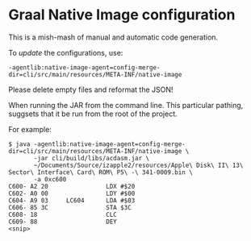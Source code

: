 # Graal Native Image configuration

This is a mish-mash of manual and automatic code generation.

To _update_ the configurations, use:

```declarative
-agentlib:native-image-agent=config-merge-dir=cli/src/main/resources/META-INF/native-image
```

Please delete empty files and reformat the JSON!

When running the JAR from the command line. This particular pathing, suggsets that it be run from the root of the project.

For example:

```shell
$ java -agentlib:native-image-agent=config-merge-dir=cli/src/main/resources/META-INF/native-image \
       -jar cli/build/libs/acdasm.jar \
       ~/Documents/Source/izapple2/resources/Apple\ Disk\ II\ 13\ Sector\ Interface\ Card\ ROM\ P5\ -\ 341-0009.bin \
       -a 0xc600
C600- A2 20                LDX #$20
C602- A0 00                LDY #$00
C604- A9 03     LC604      LDA #$03
C606- 85 3C                STA $3C
C608- 18                   CLC
C609- 88                   DEY
<snip>
```
